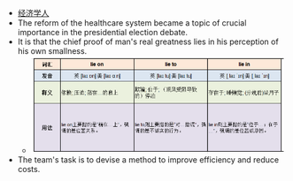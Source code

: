- [经济学人](https://gitee.com/yihoowang/Share/tree/main/Link)
- The reform of the healthcare system became a topic of crucial importance in the presidential election debate.
- It is that the chief proof of man's real greatness lies in his perception of his own smallness.
  - ![lie_Usage](resource/lie_Ex.png)
- The team's task is to devise a method to improve efficiency and reduce costs.
